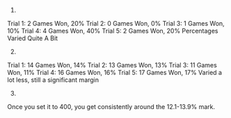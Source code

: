 1.  
Trial 1: 2 Games Won, 20%
Trial 2: 0 Games Won, 0%
Trial 3: 1 Games Won, 10%
Trial 4: 4 Games Won, 40%
Trial 5: 2 Games Won, 20%
Percentages Varied Quite A Bit

2.
Trial 1: 14 Games Won, 14%
Trial 2: 13 Games Won, 13%
Trial 3: 11 Games Won, 11%
Trial 4: 16 Games Won, 16%
Trial 5: 17 Games Won, 17%
Varied a lot less, still a significant margin

3.
Once you set it to 400, you get consistently around the 12.1-13.9% mark.
